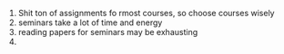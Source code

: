 1. Shit ton of assignments fo rmost courses, so choose courses wisely
2. seminars take a lot of time and energy
3. reading papers for seminars may be exhausting
4. 